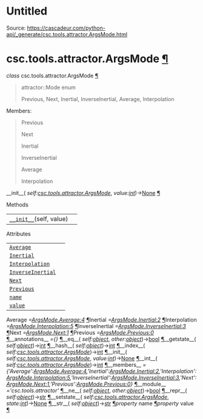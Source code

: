 # Untitled

Source: https://cascadeur.com/python-api/_generate/csc.tools.attractor.ArgsMode.html

# csc.tools.attractor.ArgsMode [¶](https://cascadeur.com/python-api/_generate/csc.tools.attractor.ArgsMode.html\#csc-tools-attractor-argsmode "Permalink to this heading")

_class_ csc.tools.attractor.ArgsMode [¶](https://cascadeur.com/python-api/_generate/csc.tools.attractor.ArgsMode.html#csc.tools.attractor.ArgsMode "Permalink to this definition")

> attractor::Mode enum
>
> Previous, Next, Inertial, InverseInertial, Average, Interpolation

Members:

> Previous
>
> Next
>
> Inertial
>
> InverseInertial
>
> Average
>
> Interpolation

\_\_init\_\_( _self:[csc.tools.attractor.ArgsMode](https://cascadeur.com/python-api/csc.html#csc.tools.attractor.ArgsMode "csc.tools.attractor.ArgsMode")_, _value:[int](https://docs.python.org/3/library/functions.html#int "(in Python v3.13)")_)→[None](https://docs.python.org/3/library/constants.html#None "(in Python v3.13)") [¶](https://cascadeur.com/python-api/_generate/csc.tools.attractor.ArgsMode.html#csc.tools.attractor.ArgsMode.__init__ "Permalink to this definition")

Methods

|     |     |
| --- | --- |
| [`__init__`](https://cascadeur.com/python-api/csc.html#csc.tools.attractor.ArgsMode.__init__ "csc.tools.attractor.ArgsMode.__init__")(self, value) |  |

Attributes

|     |     |
| --- | --- |
| [`Average`](https://cascadeur.com/python-api/csc.html#csc.tools.attractor.ArgsMode.Average "csc.tools.attractor.ArgsMode.Average") |  |
| [`Inertial`](https://cascadeur.com/python-api/csc.html#csc.tools.attractor.ArgsMode.Inertial "csc.tools.attractor.ArgsMode.Inertial") |  |
| [`Interpolation`](https://cascadeur.com/python-api/csc.html#csc.tools.attractor.ArgsMode.Interpolation "csc.tools.attractor.ArgsMode.Interpolation") |  |
| [`InverseInertial`](https://cascadeur.com/python-api/csc.html#csc.tools.attractor.ArgsMode.InverseInertial "csc.tools.attractor.ArgsMode.InverseInertial") |  |
| [`Next`](https://cascadeur.com/python-api/csc.html#csc.tools.attractor.ArgsMode.Next "csc.tools.attractor.ArgsMode.Next") |  |
| [`Previous`](https://cascadeur.com/python-api/csc.html#csc.tools.attractor.ArgsMode.Previous "csc.tools.attractor.ArgsMode.Previous") |  |
| [`name`](https://cascadeur.com/python-api/csc.html#csc.tools.attractor.ArgsMode.name "csc.tools.attractor.ArgsMode.name") |  |
| [`value`](https://cascadeur.com/python-api/csc.html#csc.tools.attractor.ArgsMode.value "csc.tools.attractor.ArgsMode.value") |  |

Average _=<ArgsMode.Average:4>_ [¶](https://cascadeur.com/python-api/_generate/csc.tools.attractor.ArgsMode.html#csc.tools.attractor.ArgsMode.Average "Permalink to this definition")Inertial _=<ArgsMode.Inertial:2>_ [¶](https://cascadeur.com/python-api/_generate/csc.tools.attractor.ArgsMode.html#csc.tools.attractor.ArgsMode.Inertial "Permalink to this definition")Interpolation _=<ArgsMode.Interpolation:5>_ [¶](https://cascadeur.com/python-api/_generate/csc.tools.attractor.ArgsMode.html#csc.tools.attractor.ArgsMode.Interpolation "Permalink to this definition")InverseInertial _=<ArgsMode.InverseInertial:3>_ [¶](https://cascadeur.com/python-api/_generate/csc.tools.attractor.ArgsMode.html#csc.tools.attractor.ArgsMode.InverseInertial "Permalink to this definition")Next _=<ArgsMode.Next:1>_ [¶](https://cascadeur.com/python-api/_generate/csc.tools.attractor.ArgsMode.html#csc.tools.attractor.ArgsMode.Next "Permalink to this definition")Previous _=<ArgsMode.Previous:0>_ [¶](https://cascadeur.com/python-api/_generate/csc.tools.attractor.ArgsMode.html#csc.tools.attractor.ArgsMode.Previous "Permalink to this definition")\_\_annotations\_\_ _={}_ [¶](https://cascadeur.com/python-api/_generate/csc.tools.attractor.ArgsMode.html#csc.tools.attractor.ArgsMode.__annotations__ "Permalink to this definition")\_\_eq\_\_( _self:[object](https://docs.python.org/3/library/functions.html#object "(in Python v3.13)")_, _other:[object](https://docs.python.org/3/library/functions.html#object "(in Python v3.13)")_)→[bool](https://docs.python.org/3/library/functions.html#bool "(in Python v3.13)") [¶](https://cascadeur.com/python-api/_generate/csc.tools.attractor.ArgsMode.html#csc.tools.attractor.ArgsMode.__eq__ "Permalink to this definition")\_\_getstate\_\_( _self:[object](https://docs.python.org/3/library/functions.html#object "(in Python v3.13)")_)→[int](https://docs.python.org/3/library/functions.html#int "(in Python v3.13)") [¶](https://cascadeur.com/python-api/_generate/csc.tools.attractor.ArgsMode.html#csc.tools.attractor.ArgsMode.__getstate__ "Permalink to this definition")\_\_hash\_\_( _self:[object](https://docs.python.org/3/library/functions.html#object "(in Python v3.13)")_)→[int](https://docs.python.org/3/library/functions.html#int "(in Python v3.13)") [¶](https://cascadeur.com/python-api/_generate/csc.tools.attractor.ArgsMode.html#csc.tools.attractor.ArgsMode.__hash__ "Permalink to this definition")\_\_index\_\_( _self:[csc.tools.attractor.ArgsMode](https://cascadeur.com/python-api/csc.html#csc.tools.attractor.ArgsMode "csc.tools.attractor.ArgsMode")_)→[int](https://docs.python.org/3/library/functions.html#int "(in Python v3.13)") [¶](https://cascadeur.com/python-api/_generate/csc.tools.attractor.ArgsMode.html#csc.tools.attractor.ArgsMode.__index__ "Permalink to this definition")\_\_init\_\_( _self:[csc.tools.attractor.ArgsMode](https://cascadeur.com/python-api/csc.html#csc.tools.attractor.ArgsMode "csc.tools.attractor.ArgsMode")_, _value:[int](https://docs.python.org/3/library/functions.html#int "(in Python v3.13)")_)→[None](https://docs.python.org/3/library/constants.html#None "(in Python v3.13)") [¶](https://cascadeur.com/python-api/_generate/csc.tools.attractor.ArgsMode.html#id0 "Permalink to this definition")\_\_int\_\_( _self:[csc.tools.attractor.ArgsMode](https://cascadeur.com/python-api/csc.html#csc.tools.attractor.ArgsMode "csc.tools.attractor.ArgsMode")_)→[int](https://docs.python.org/3/library/functions.html#int "(in Python v3.13)") [¶](https://cascadeur.com/python-api/_generate/csc.tools.attractor.ArgsMode.html#csc.tools.attractor.ArgsMode.__int__ "Permalink to this definition")\_\_members\_\_ _={'Average':<ArgsMode.Average:4>,'Inertial':<ArgsMode.Inertial:2>,'Interpolation':<ArgsMode.Interpolation:5>,'InverseInertial':<ArgsMode.InverseInertial:3>,'Next':<ArgsMode.Next:1>,'Previous':<ArgsMode.Previous:0>}_ [¶](https://cascadeur.com/python-api/_generate/csc.tools.attractor.ArgsMode.html#csc.tools.attractor.ArgsMode.__members__ "Permalink to this definition")\_\_module\_\_ _='csc.tools.attractor'_ [¶](https://cascadeur.com/python-api/_generate/csc.tools.attractor.ArgsMode.html#csc.tools.attractor.ArgsMode.__module__ "Permalink to this definition")\_\_ne\_\_( _self:[object](https://docs.python.org/3/library/functions.html#object "(in Python v3.13)")_, _other:[object](https://docs.python.org/3/library/functions.html#object "(in Python v3.13)")_)→[bool](https://docs.python.org/3/library/functions.html#bool "(in Python v3.13)") [¶](https://cascadeur.com/python-api/_generate/csc.tools.attractor.ArgsMode.html#csc.tools.attractor.ArgsMode.__ne__ "Permalink to this definition")\_\_repr\_\_( _self:[object](https://docs.python.org/3/library/functions.html#object "(in Python v3.13)")_)→[str](https://docs.python.org/3/library/stdtypes.html#str "(in Python v3.13)") [¶](https://cascadeur.com/python-api/_generate/csc.tools.attractor.ArgsMode.html#csc.tools.attractor.ArgsMode.__repr__ "Permalink to this definition")\_\_setstate\_\_( _self:[csc.tools.attractor.ArgsMode](https://cascadeur.com/python-api/csc.html#csc.tools.attractor.ArgsMode "csc.tools.attractor.ArgsMode")_, _state:[int](https://docs.python.org/3/library/functions.html#int "(in Python v3.13)")_)→[None](https://docs.python.org/3/library/constants.html#None "(in Python v3.13)") [¶](https://cascadeur.com/python-api/_generate/csc.tools.attractor.ArgsMode.html#csc.tools.attractor.ArgsMode.__setstate__ "Permalink to this definition")\_\_str\_\_( _self:[object](https://docs.python.org/3/library/functions.html#object "(in Python v3.13)")_)→[str](https://docs.python.org/3/library/stdtypes.html#str "(in Python v3.13)") [¶](https://cascadeur.com/python-api/_generate/csc.tools.attractor.ArgsMode.html#csc.tools.attractor.ArgsMode.__str__ "Permalink to this definition")_property_ name [¶](https://cascadeur.com/python-api/_generate/csc.tools.attractor.ArgsMode.html#csc.tools.attractor.ArgsMode.name "Permalink to this definition")_property_ value [¶](https://cascadeur.com/python-api/_generate/csc.tools.attractor.ArgsMode.html#csc.tools.attractor.ArgsMode.value "Permalink to this definition")